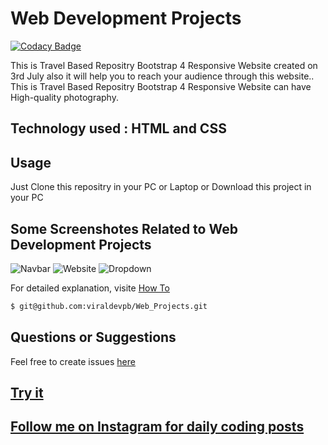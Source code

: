 # Web Development Projects

[![Codacy Badge](https://app.codacy.com/project/badge/Grade/3c1c2596d3c9434a9a6845f17c4168ed)](https://www.codacy.com/manual/viraldevpb/Web_Projects/dashboard?utm_source=github.com&utm_medium=referral&utm_content=viraldevpb/Web_Projects&utm_campaign=Badge_Grade)

This is Travel Based Repositry Bootstrap 4 Responsive Website created on 3rd July also it will help you to reach your audience through this website..
This is Travel Based Repositry Bootstrap 4 Responsive Website can have High-quality photography.

## Technology used : HTML and CSS

## Usage

Just Clone this repositry in your PC or Laptop or Download this project in your PC

## Some Screenshotes Related to Web Development Projects

![Navbar](https://user-images.githubusercontent.com/66899360/94341657-bb89e380-0028-11eb-95a7-06614bc52b37.jpg)
![Website](https://user-images.githubusercontent.com/66899360/94341666-c9d7ff80-0028-11eb-8448-3a6bd841c738.jpg)
![Dropdown](https://user-images.githubusercontent.com/66899360/94341667-cd6b8680-0028-11eb-8889-b0b5ad7e38fd.jpg)

For detailed explanation, visite [How To](https://code.visualstudio.com/docs/editor/github)

```bash
$ git@github.com:viraldevpb/Web_Projects.git
```

## Questions or Suggestions

Feel free to create issues [here](https://github.com/viraldevpb/Web_Projects/issues)

## [Try it](https://github.com/viraldevpb/Web_Projects)

## [Follow me on Instagram for daily coding posts](https://www.instagram.com/prathamesh_borse_pb/)
